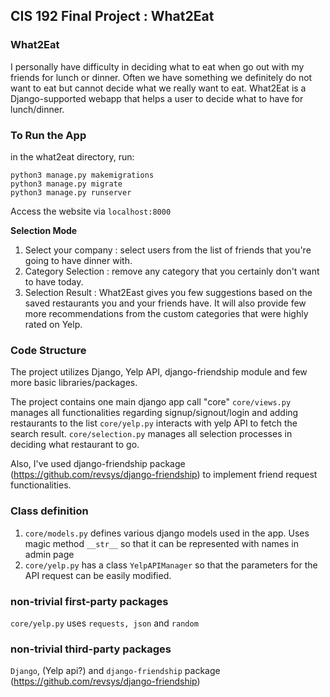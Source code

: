 ## CIS 192 Final Project : What2Eat

### What2Eat 
I personally have difficulty in deciding what to eat when go out with my friends for lunch or dinner. Often we have something we definitely do not want to eat but cannot decide what we really want to eat. What2Eat is a Django-supported webapp that helps a user to decide what to have for lunch/dinner.

### To Run the App
in the what2eat directory, run: 

```
python3 manage.py makemigrations
python3 manage.py migrate
python3 manage.py runserver
```
Access the website via ```localhost:8000```

**Selection Mode**
1. Select your company 
: select users from the list of friends that you're going to have dinner with. 
2. Category Selection
: remove any category that you certainly don't want to have today. 
3. Selection Result
: What2East gives you few suggestions based on the saved restaurants you and your friends have. It will also provide few more recommendations from the custom categories that were highly rated on Yelp.

### Code Structure 
The project utilizes Django, Yelp API, django-friendship module and few more basic libraries/packages. 

The project contains one main django app call "core"
```core/views.py``` manages all functionalities regarding signup/signout/login and adding restaurants to the list 
```core/yelp.py``` interacts with yelp API to fetch the search result. 
```core/selection.py``` manages all selection processes in deciding what restaurant to go. 

Also, I've used django-friendship package (https://github.com/revsys/django-friendship) to implement friend request functionalities. 

### Class definition 
1.  ```core/models.py``` defines various django models used in the app. Uses magic method ```__str__``` so that it can be represented with names in admin page 
2. ```core/yelp.py``` has a class ```YelpAPIManager``` so that the parameters for the API request can be easily modified. 

### non-trivial first-party packages
```core/yelp.py``` uses ```requests, json``` and ```random```
### non-trivial third-party packages
```Django```, (Yelp api?) and ```django-friendship``` package  (https://github.com/revsys/django-friendship)
